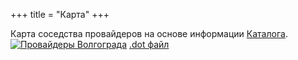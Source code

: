 +++
title = "Карта"
+++

Карта соседства провайдеров на основе информации [Каталога](/dir).
[![Провайдеры Волгограда](links.svg)](links.svg)
[.dot файл](links.dot)